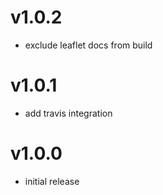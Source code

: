 v1.0.2
===================
* exclude leaflet docs from build

v1.0.1
===================
* add travis integration

v1.0.0
===================
* initial release
